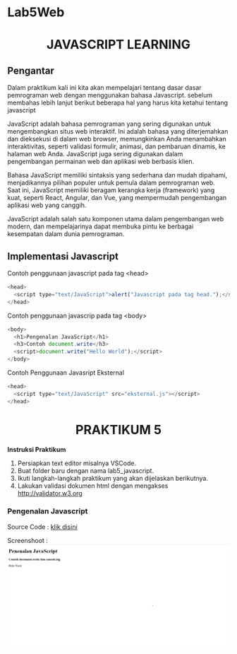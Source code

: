 # Lab5Web

<h1 align="center">JAVASCRIPT LEARNING</h1>

## Pengantar

<p >Dalam praktikum kali ini kita akan mempelajari tentang dasar dasar pemrograman web dengan menggunakan bahasa Javascript. sebelum membahas lebih lanjut berikut beberapa hal yang harus kita ketahui tentang javascript

JavaScript adalah bahasa pemrograman yang sering digunakan untuk mengembangkan situs web interaktif. Ini adalah bahasa yang diterjemahkan dan dieksekusi di dalam web browser, memungkinkan Anda menambahkan interaktivitas, seperti validasi formulir, animasi, dan pembaruan dinamis, ke halaman web Anda. JavaScript juga sering digunakan dalam pengembangan permainan web dan aplikasi web berbasis klien.

Bahasa JavaScript memiliki sintaksis yang sederhana dan mudah dipahami, menjadikannya pilihan populer untuk pemula dalam pemrograman web. Saat ini, JavaScript memiliki beragam kerangka kerja (framework) yang kuat, seperti React, Angular, dan Vue, yang mempermudah pengembangan aplikasi web yang canggih.

JavaScript adalah salah satu komponen utama dalam pengembangan web modern, dan mempelajarinya dapat membuka pintu ke berbagai kesempatan dalam dunia pemrograman.</p>

## Implementasi Javascript

Contoh penggunaan javascript pada tag \<head>

```js
<head>
  <script type="text/JavaScript">alert("Javascript pada tag head.");</script>
</head>
```

Contoh penggunaan javascrip pada tag \<body>

```js
<body>
  <h1>Pengenalan JavaScript</h1>
  <h3>Contoh document.write</h3>
  <script>document.write("Hello World");</script>
</body>
```

Contoh Penggunaan Javasript Eksternal

```js
<head>
  <script type="text/JavaScript" src="eksternal.js"></script>
</head>
```

<h1 align="center">PRAKTIKUM 5</h1>

<b>Instruksi Praktikum</b>

1. Persiapkan text editor misalnya VSCode.
2. Buat folder baru dengan nama lab5_javascript.
3. Ikuti langkah-langkah praktikum yang akan dijelaskan berikutnya.
4. Lakukan validasi dokumen html dengan mengakses http://validator.w3.org

### Pengenalan Javascript

Source Code : [klik disini](/lab5_javascript/javascript.html)

Screenshoot :
![Alt text](<lab5_javascript/screenshoot/Screenshot 2023-10-28 060930.png>)
